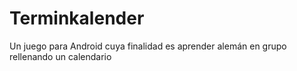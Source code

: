 Terminkalender
==============

Un juego para Android cuya finalidad es aprender alemán en grupo rellenando un calendario
